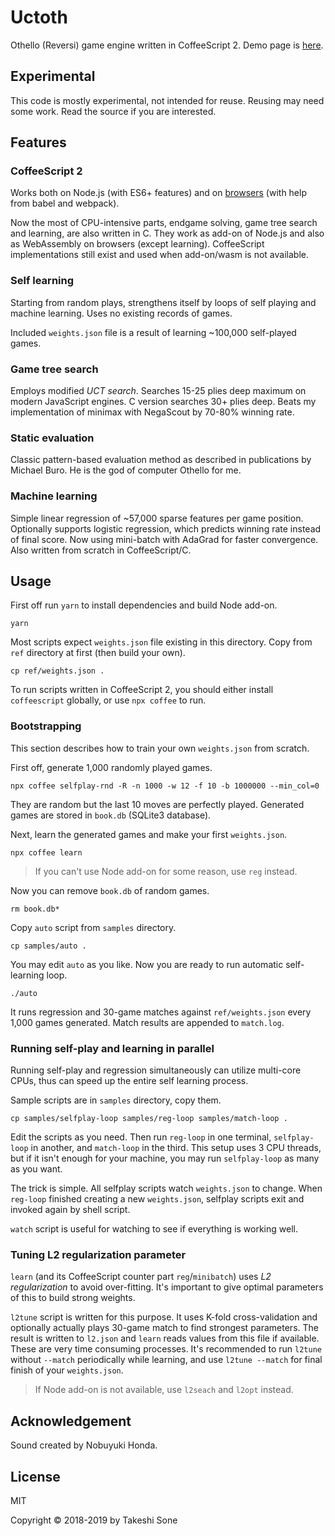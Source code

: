 # Uctoth

Othello (Reversi) game engine written in CoffeeScript 2.
Demo page is [here](https://ts1.github.io/uctoth/).

## Experimental

This code is mostly experimental, not intended for reuse.
Reusing may need some work.
Read the source if you are interested.

## Features

### CoffeeScript 2

Works both on Node.js (with ES6+ features) and on [browsers](https://ts1.github.io/uctoth/) (with help from babel and webpack).

Now the most of CPU-intensive parts, endgame solving, game tree search and
learning, are also written in C.
They work as add-on of Node.js and also as WebAssembly on browsers
(except learning).
CoffeeScript implementations still exist and used when add-on/wasm is not
available.

### Self learning

Starting from random plays, strengthens itself by loops of self playing and
machine learning.
Uses no existing records of games.

Included `weights.json` file is a result of learning ~100,000 self-played games.

### Game tree search

Employs modified *UCT search*.
Searches 15-25 plies deep maximum on modern JavaScript engines.
C version searches 30+ plies deep.
Beats my implementation of minimax with NegaScout by 70-80% winning rate.

### Static evaluation

Classic pattern-based evaluation method as described in publications by Michael Buro.
He is the god of computer Othello for me.

### Machine learning

Simple linear regression of ~57,000 sparse features per game position.
Optionally supports logistic regression, which predicts winning rate instead
of final score.
Now using mini-batch with AdaGrad for faster convergence.
Also written from scratch in CoffeeScript/C.

## Usage

First off run `yarn` to install dependencies and build Node add-on.

```
yarn
```

Most scripts expect `weights.json` file existing in this directory.
Copy from `ref` directory at first (then build your own).

```
cp ref/weights.json .
```

To run scripts written in CoffeeScript 2, you should either install
`coffeescript` globally, or use `npx coffee` to run.

### Bootstrapping

This section describes how to train your own `weights.json` from scratch.

First off, generate 1,000 randomly played games.

```
npx coffee selfplay-rnd -R -n 1000 -w 12 -f 10 -b 1000000 --min_col=0
```

They are random but the last 10 moves are perfectly played.
Generated games are stored in `book.db` (SQLite3 database).

Next, learn the generated games and make your first `weights.json`.

```
npx coffee learn
```

> If you can't use Node add-on for some reason, use `reg` instead.

Now you can remove `book.db` of random games.

```
rm book.db*
```

Copy `auto` script from `samples` directory.

```
cp samples/auto .
```

You may edit `auto` as you like.
Now you are ready to run automatic self-learning loop.

```
./auto
```

It runs regression and 30-game matches against `ref/weights.json`
every 1,000 games generated.
Match results are appended to `match.log`.

### Running self-play and learning in parallel

Running self-play and regression simultaneously can utilize multi-core CPUs,
thus can speed up the entire self learning process.

Sample scripts are in `samples` directory, copy them.

```
cp samples/selfplay-loop samples/reg-loop samples/match-loop .
```

Edit the scripts as you need.
Then run `reg-loop` in one terminal, `selfplay-loop` in another, and `match-loop` in the third.
This setup uses 3 CPU threads, but if it isn't enough for your machine,
you may run `selfplay-loop` as many as you want.

The trick is simple.
All selfplay scripts watch `weights.json` to change.
When `reg-loop` finished creating a new `weights.json`, selfplay scripts exit
and invoked again by shell script.

`watch` script is useful for watching to see if everything is working well.

### Tuning L2 regularization parameter

`learn` (and its CoffeeScript counter part `reg`/`minibatch`) uses
*L2 regularization* to avoid over-fitting.
It's important to give optimal parameters of this to build strong weights.

`l2tune` script is written for this purpose.
It uses K-fold cross-validation and optionally actually plays 30-game match to
find strongest parameters.
The result is written to `l2.json` and `learn` reads values from this file if
available.
These are very time consuming processes.
It's recommended to run `l2tune` without `--match` periodically while learning,
and use `l2tune --match` for final finish of your `weights.json`.

> If Node add-on is not available, use `l2seach` and `l2opt` instead.

## Acknowledgement

Sound created by Nobuyuki Honda.

## License

MIT

Copyright © 2018-2019 by Takeshi Sone

